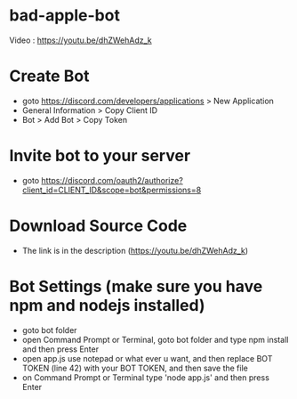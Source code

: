 # bad-apple-bot
Video : https://youtu.be/dhZWehAdz_k
# Create Bot
 - goto https://discord.com/developers/applications > New Application
 - General Information > Copy Client ID 
 - Bot > Add Bot > Copy Token
# Invite bot to your server
 - goto https://discord.com/oauth2/authorize?client_id=CLIENT_ID&scope=bot&permissions=8
# Download Source Code 
 - The link is in the description (https://youtu.be/dhZWehAdz_k)
# Bot Settings (make sure you have npm and nodejs installed)
 - goto bot folder
 - open Command Prompt or Terminal, goto bot folder and type npm install and then press Enter
 - open app.js use notepad or what ever u want, and then replace BOT TOKEN (line 42) with your BOT TOKEN, and then save the file
 - on Command Prompt or Terminal type 'node app.js' and then press Enter

